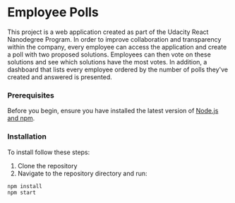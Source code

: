 # Employee Polls 

This project is a web application created as part of the Udacity React Nanodegree Program. In order to improve collaboration and transparency within the company, every employee can access the application and create a poll with two proposed solutions. Employees can then vote on these solutions and see which solutions have the most votes. In addition, a dashboard that lists every employee ordered by the number of polls they've created and answered is presented.

### Prerequisites

Before you begin, ensure you have installed the latest version of [Node.js and npm](https://nodejs.org/en/download/).

### Installation

To install follow these steps:

1. Clone the repository
2. Navigate to the repository directory and run:

```bash
npm install
npm start
```